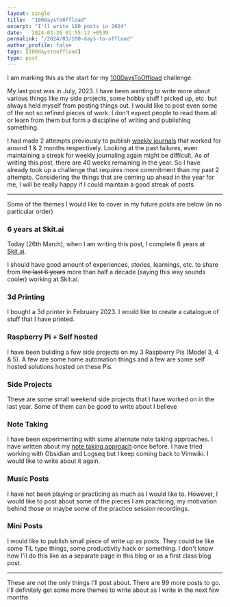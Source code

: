 ```yaml
---
layout: single
title:  "100DaysToOffload"
excerpt: "I'll write 100 posts in 2024"
date:   2024-03-26 01:55:12 +0530
permalink: "/2024/03/100-days-to-offload"
author_profile: false
tags: [100daystooffload]
type: post
---
```


I am marking this as the start for my [100DaysToOffload][100DaysToOffload]
challenge.

My last post was in July, 2023. I have been wanting to write more about various
things like my side projects, some hobby stuff I picked up, etc. but always
held myself from posting things out. I would like to post even some of the not
so refined pieces of work. I don't expect people to read them all or learn from
them but form a discipline of writing and publishing something.

I had made 2 attempts previously to publish [weekly journals][journal] that
worked for around 1 & 2 months respectively. Looking at the past failures, even
maintaining a streak for weekly journaling again might be difficult. As of
writing this post, there are 40 weeks remaining in the year. So I have already
took up a challenge that requires more commitment than my past 2 attempts.
Considering the things that are coming up ahead in the year for me, I will be really happy if I could maintain a good streak of posts.

---

Some of the themes I would like to cover in my future posts are below (in no particular order)

### 6 years at Skit.ai

Today (26th March), when I am writing this post, I complete 6 years at [Skit.ai][skit.ai].

I should have good amount of experiences, stories, learnings, etc. to share
from ~~the last 6 years~~ more than half a decade (saying this way sounds
cooler) working at Skit.ai.

### 3d Printing

I bought a 3d printer in February 2023. I would like to create a catalogue of
stuff that I have printed.

### Raspberry Pi + Self hosted

I have been building a few side projects on my 3 Raspberry Pis (Model 3, 4 &
5). A few are some home automation things and a few are some self hosted
solutions hosted on these Pis.

### Side Projects

These are some small weekend side projects that I have worked on in the last
year. Some of them can be good to write about I believe

### Note Taking

I have been experimenting with some alternate note taking approaches. I have
written about my [note taking approach][note-taking] once before. I have tried
working with Obsidian and Logseq but I keep coming back to Vimwiki. I would
like to write about it again.

### Music Posts

I have not been playing or practicing as much as I would like to. However, I
would like to post about some of the pieces I am practicing, my motivation
behind those or maybe some of the practice session recordings. 

### Mini Posts

I would like to publish small piece of write up as posts. They could be like
some TIL type things, some productivity hack or something. I don't know how
I'll do this like as a separate page in this blog or as a first class blog
post.

---

These are not the only things I'll post about. There are 99 more posts to go.
I'll definitely get some more themes to write about as I write in the next few
months


[100DaysToOffload]: https://100daystooffload.com/ 
[journal]: https://vipul.xyz/journal/
[skit.ai]: https://skit.ai
[note-taking]: https://vipul.xyz/2022/04/note-taking
